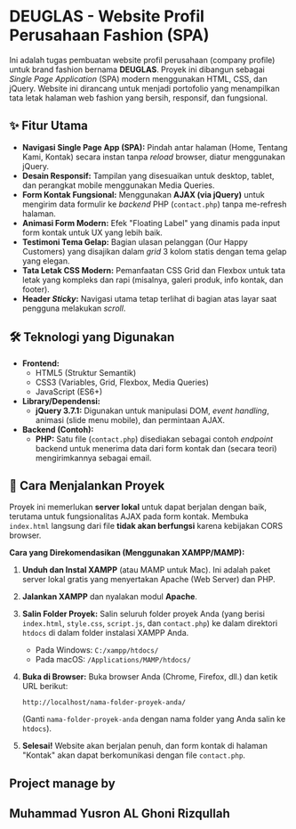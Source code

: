 # DEUGLAS - Website Profil Perusahaan Fashion (SPA)

Ini adalah tugas pembuatan website profil perusahaan (company profile) untuk brand fashion bernama **DEUGLAS**. Proyek ini dibangun sebagai *Single Page Application* (SPA) modern menggunakan HTML, CSS, dan jQuery.
Website ini dirancang untuk menjadi portofolio yang menampilkan tata letak halaman web fashion yang bersih, responsif, dan fungsional.

## ✨ Fitur Utama

* **Navigasi Single Page App (SPA):** Pindah antar halaman (Home, Tentang Kami, Kontak) secara instan tanpa *reload* browser, diatur menggunakan jQuery.
* **Desain Responsif:** Tampilan yang disesuaikan untuk desktop, tablet, dan perangkat mobile menggunakan Media Queries.
* **Form Kontak Fungsional:** Menggunakan **AJAX (via jQuery)** untuk mengirim data formulir ke *backend* PHP (`contact.php`) tanpa me-refresh halaman.
* **Animasi Form Modern:** Efek "Floating Label" yang dinamis pada input form kontak untuk UX yang lebih baik.
* **Testimoni Tema Gelap:** Bagian ulasan pelanggan (Our Happy Customers) yang disajikan dalam *grid* 3 kolom statis dengan tema gelap yang elegan.
* **Tata Letak CSS Modern:** Pemanfaatan CSS Grid dan Flexbox untuk tata letak yang kompleks dan rapi (misalnya, galeri produk, info kontak, dan footer).
* **Header *Sticky*:** Navigasi utama tetap terlihat di bagian atas layar saat pengguna melakukan *scroll*.

## 🛠️ Teknologi yang Digunakan

* **Frontend:**
    * HTML5 (Struktur Semantik)
    * CSS3 (Variables, Grid, Flexbox, Media Queries)
    * JavaScript (ES6+)
* **Library/Dependensi:**
    * **jQuery 3.7.1:** Digunakan untuk manipulasi DOM, *event handling*, animasi (slide menu mobile), dan permintaan AJAX.
* **Backend (Contoh):**
    * **PHP:** Satu file (`contact.php`) disediakan sebagai contoh *endpoint* backend untuk menerima data dari form kontak dan (secara teori) mengirimkannya sebagai email.

## 🚀 Cara Menjalankan Proyek

Proyek ini memerlukan **server lokal** untuk dapat berjalan dengan baik, terutama untuk fungsionalitas AJAX pada form kontak. Membuka `index.html` langsung dari file **tidak akan berfungsi** karena kebijakan CORS browser.

**Cara yang Direkomendasikan (Menggunakan XAMPP/MAMP):**

1.  **Unduh dan Instal XAMPP** (atau MAMP untuk Mac). Ini adalah paket server lokal gratis yang menyertakan Apache (Web Server) dan PHP.
2.  **Jalankan XAMPP** dan nyalakan modul **Apache**.
3.  **Salin Folder Proyek:** Salin seluruh folder proyek Anda (yang berisi `index.html`, `style.css`, `script.js`, dan `contact.php`) ke dalam direktori `htdocs` di dalam folder instalasi XAMPP Anda.
    * Pada Windows: `C:/xampp/htdocs/`
    * Pada macOS: `/Applications/MAMP/htdocs/`
4.  **Buka di Browser:** Buka browser Anda (Chrome, Firefox, dll.) dan ketik URL berikut:
    ```
    http://localhost/nama-folder-proyek-anda/
    ```
    (Ganti `nama-folder-proyek-anda` dengan nama folder yang Anda salin ke `htdocs`).

5.  **Selesai!** Website akan berjalan penuh, dan form kontak di halaman "Kontak" akan dapat berkomunikasi dengan file `contact.php`.

## Project manage by 
## Muhammad Yusron AL Ghoni Rizqullah
